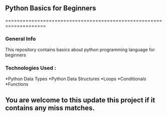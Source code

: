 ## Python Basics for Beginners

====================================================================

### General Info
This repository contains basics about python programming language for beginners

### Technologies Used : 
*Python Data Types
*Python Data Structures
*Loops
*Conditionals
*Functions

## You are welcome to this update this project if it contains any miss matches.


